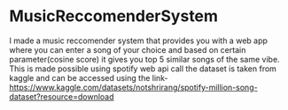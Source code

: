 # MusicReccomenderSystem
I made a music reccomender system that provides you with a web app where you can enter a song of your choice and based on certain parameter(cosine score) it gives you top 5  similar songs of the same vibe. This is made possible using spotify web api call
the dataset is taken from kaggle and can be accessed using the link-https://www.kaggle.com/datasets/notshrirang/spotify-million-song-dataset?resource=download
